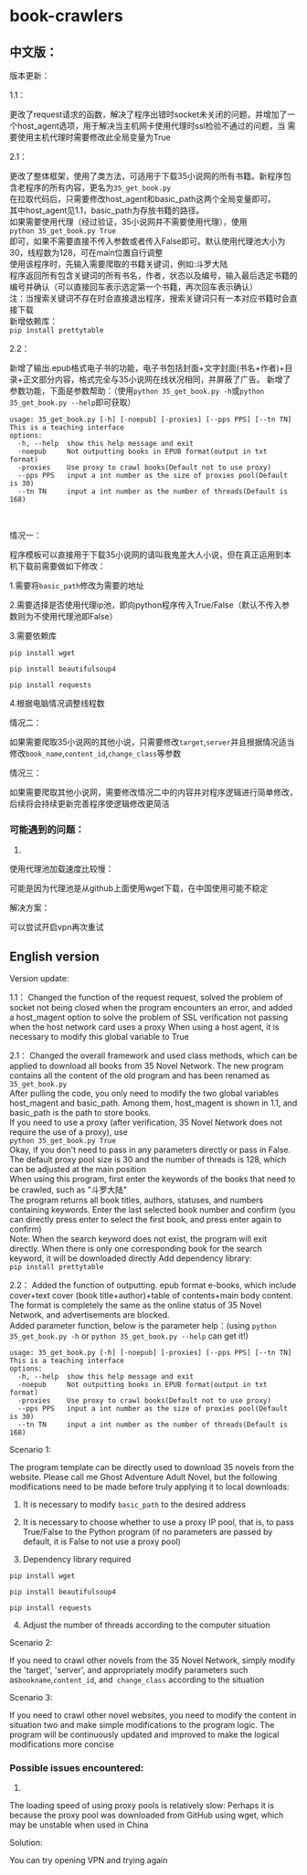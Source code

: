 # book-crawlers
## 中文版：
版本更新：

1.1：

更改了request请求的函数，解决了程序出错时socket未关闭的问题，并增加了一个host_agent选项，用于解决当主机网卡使用代理时ssl检验不通过的问题，当
需要使用主机代理时需要修改此全局变量为True

2.1：

更改了整体框架，使用了类方法，可适用于下载35小说网的所有书籍。新程序包含老程序的所有内容，更名为`35_get_book.py`  
在拉取代码后，只需要修改host_agent和basic_path这两个全局变量即可。  
其中host_agent见1.1，basic_path为存放书籍的路径。  
如果需要使用代理（经过验证，35小说网并不需要使用代理），使用  
`python 35_get_book.py True`  
即可，如果不需要直接不传入参数或者传入False即可。默认使用代理池大小为30，线程数为128，可在main位置自行调整  
使用该程序时，先输入需要爬取的书籍关键词，例如:斗罗大陆  
程序返回所有包含关键词的所有书名，作者，状态以及编号，输入最后选定书籍的编号并确认（可以直接回车表示选定第一个书籍，再次回车表示确认）  
注：当搜索关键词不存在时会直接退出程序，搜索关键词只有一本对应书籍时会直接下载  
新增依赖库：  
`pip install prettytable`  

2.2：

新增了输出.epub格式电子书的功能，电子书包括封面+文字封面(书名+作者)+目录+正文部分内容，格式完全与35小说网在线状况相同，并屏蔽了广告。
新增了参数功能，下面是参数帮助：（使用`python 35_get_book.py -h`或`python 35_get_book.py --help`即可获取）  
```
usage: 35_get_book.py [-h] [-noepub] [-proxies] [--pps PPS] [--tn TN]  
This is a teaching interface    
options:  
  -h, --help  show this help message and exit  
  -noepub     Not outputting books in EPUB format(output in txt format)  
  -proxies    Use proxy to crawl books(Default not to use proxy)  
  --pps PPS   input a int number as the size of proxies pool(Default is 30)  
  --tn TN     input a int number as the number of threads(Default is 168)
```

<br>

情况一：

程序模板可以直接用于下载35小说网的请叫我鬼差大人小说，但在真正运用到本机下载前需要做如下修改：

1.需要将`basic_path`修改为需要的地址

2.需要选择是否使用代理ip池，即向python程序传入True/False（默认不传入参数则为不使用代理池即False）

3.需要依赖库

`pip install wget`

`pip install beautifulsoup4`

`pip install requests`

4.根据电脑情况调整线程数


情况二：

如果需要爬取35小说网的其他小说，只需要修改`target`,`server`并且根据情况适当修改`book_name`,`content_id`,`change_class`等参数


情况三：

如果需要爬取其他小说网，需要修改情况二中的内容并对程序逻辑进行简单修改，后续将会持续更新完善程序使逻辑修改更简洁


### 可能遇到的问题：

1.

使用代理池加载速度比较慢：

可能是因为代理池是从github上面使用wget下载，在中国使用可能不稳定

解决方案：

可以尝试开启vpn再次重试


## English version
Version update:

1.1：
Changed the function of the request request, solved the problem of socket not being closed when the program encounters an error, and added a host_magent option to solve the problem of SSL verification not passing when the host network card uses a proxy
When using a host agent, it is necessary to modify this global variable to True

2.1：
Changed the overall framework and used class methods, which can be applied to download all books from 35 Novel Network. The new program contains all the content of the old program and has been renamed as `35_get_book.py`  
After pulling the code, you only need to modify the two global variables host_magent and basic_path.
Among them, host_magent is shown in 1.1, and basic_path is the path to store books.  
If you need to use a proxy (after verification, 35 Novel Network does not require the use of a proxy), use  
`python 35_get_book.py True`  
Okay, if you don't need to pass in any parameters directly or pass in False. The default proxy pool size is 30 and the number of threads is 128, which can be adjusted at the main position  
When using this program, first enter the keywords of the books that need to be crawled, such as "斗罗大陆"  
The program returns all book titles, authors, statuses, and numbers containing keywords. Enter the last selected book number and confirm (you can directly press enter to select the first book, and press enter again to confirm)  
Note: When the search keyword does not exist, the program will exit directly. When there is only one corresponding book for the search keyword, it will be downloaded directly
Add dependency library:  
`pip install prettytable` 

2.2：
Added the function of outputting. epub format e-books, which include cover+text cover (book title+author)+table of contents+main body content. The format is completely the same as the online status of 35 Novel Network, and advertisements are blocked.  
Added parameter function, below is the parameter help：(using `python 35_get_book.py -h` or `python 35_get_book.py --help` can get it!)  
```
usage: 35_get_book.py [-h] [-noepub] [-proxies] [--pps PPS] [--tn TN]  
This is a teaching interface  
options:  
  -h, --help  show this help message and exit  
  -noepub     Not outputting books in EPUB format(output in txt format)  
  -proxies    Use proxy to crawl books(Default not to use proxy)  
  --pps PPS   input a int number as the size of proxies pool(Default is 30)  
  --tn TN     input a int number as the number of threads(Default is 168)
```

Scenario 1:

The program template can be directly used to download 35 novels from the website. Please call me Ghost Adventure Adult Novel, but the following modifications need to be made before truly applying it to local downloads:

1. It is necessary to modify `basic_path` to the desired address

2. It is necessary to choose whether to use a proxy IP pool, that is, to pass True/False to the Python program (if no parameters are passed by default, it is False to not use a proxy pool)

3. Dependency library required

`pip install wget`

`pip install beautifulsoup4`

`pip install requests`

4. Adjust the number of threads according to the computer situation


Scenario 2:

If you need to crawl other novels from the 35 Novel Network, simply modify the 'target', 'server', and appropriately modify parameters such as` bookname `,` content_id `, and` change_class` according to the situation


Scenario 3:

If you need to crawl other novel websites, you need to modify the content in situation two and make simple modifications to the program logic. The program will be continuously updated and improved to make the logical modifications more concise


### Possible issues encountered:

1.
The loading speed of using proxy pools is relatively slow:
Perhaps it is because the proxy pool was downloaded from GitHub using wget, which may be unstable when used in China

Solution:

You can try opening VPN and trying again
